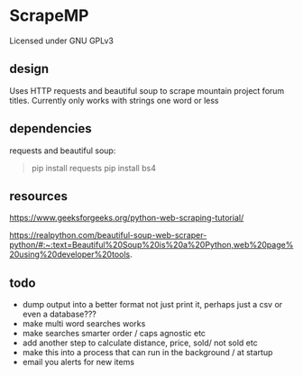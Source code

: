 # ScrapeMP
Licensed under GNU GPLv3 

## design
Uses HTTP requests and beautiful soup to scrape mountain project forum titles.
Currently only works with strings one word or less

## dependencies
requests and beautiful soup:
> pip install requests
> pip install bs4

## resources
https://www.geeksforgeeks.org/python-web-scraping-tutorial/

https://realpython.com/beautiful-soup-web-scraper-python/#:~:text=Beautiful%20Soup%20is%20a%20Python,web%20page%20using%20developer%20tools.

## todo
- dump output into a better format not just print it,  perhaps just a csv or even a database???
- make multi word searches works
- make searches smarter order / caps agnostic etc
- add another step to calculate distance, price, sold/ not sold etc
- make this into a process that can run in the background / at startup
- email you alerts for new items
